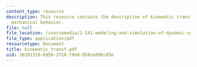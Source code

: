 ```yaml
---
content_type: resource
description: This resource contains the description of kinematic transformation of
  mechanical behavior.
file: null
file_location: /coursemedia/2-141-modeling-and-simulation-of-dynamic-systems-fall-2006/30191310b9563710f9e0058ce896c85e_kinematic_transf.pdf
file_type: application/pdf
resourcetype: Document
title: kinematic_transf.pdf
uid: 30191310-b956-3710-f9e0-058ce896c85e
---
```

